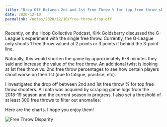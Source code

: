 ```yaml
---
title: "Drop Off Between 2nd and 1st Free Throw % for top free throw shooters"
date: 2020-12-10
permalink: /notes/2020/12/10/free-throw-drop-off
--- 
```


Recently, on the Hoop Collective Podcast, Kirk Goldsberry discussed the G-League's experiment with the single free throw. Currently, the G-League only shoots 1 free throw valued at 2 points or 3 points if behind the 3-point line.

Naturally, this would shorten the game by approximately 6-8 minutes they said and increase the value of the free throw. An additional twist is looking at 1st free throw vs. 2nd free throw percentages to see how certain players shoot worse on their 1st (due to fatigue, practice, etc).

I investigated the drop off between 2nd and 1st free throw % for top free throw shooters. All data was acquired by scraping game logs from the 2018-19 season and the current season in progress. I also set a threshold of at least 300 free throws to filter out anomalies:

Here are the charts. I hope you enjoy them!

![Free Throw Disparity](https://i.imgur.com/ybK4hQu.png)
